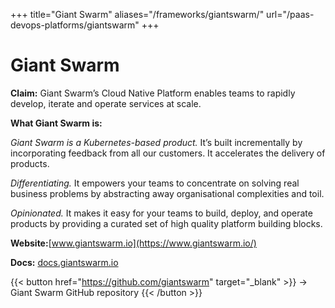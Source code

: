 +++
title="Giant Swarm"
aliases="/frameworks/giantswarm/"
url="/paas-devops-platforms/giantswarm"
+++

# Giant Swarm

**Claim:**
Giant Swarm’s Cloud Native Platform enables teams to rapidly develop, iterate and operate services at scale.

**What Giant Swarm is:**

_Giant Swarm is a Kubernetes-based product._ It’s built incrementally by incorporating feedback from all our customers. It accelerates the delivery of products.

_Differentiating._ It empowers your teams to concentrate on solving real business problems by abstracting away organisational complexities and toil.

_Opinionated._ It makes it easy for your teams to build, deploy, and operate products by providing a curated set of high quality platform building blocks.

**Website:**[www.giantswarm.io](https://www.giantswarm.io/)

**Docs:** [docs.giantswarm.io](https://docs.giantswarm.io/)

{{< button href="https://github.com/giantswarm" target="_blank" >}}
-> Giant Swarm GitHub repository
{{< /button >}}
